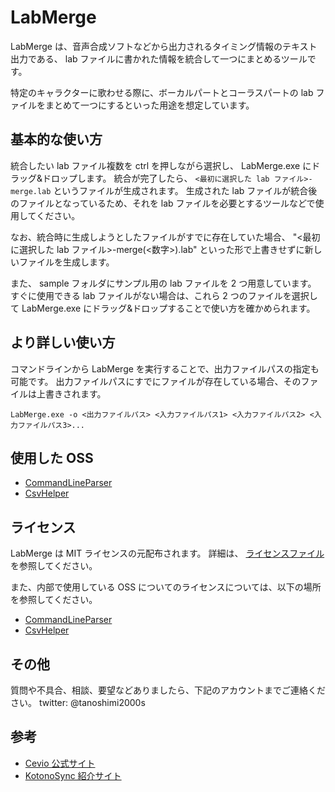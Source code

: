 # LabMerge

LabMerge は、音声合成ソフトなどから出力されるタイミング情報のテキスト出力である、
lab ファイルに書かれた情報を統合して一つにまとめるツールです。

特定のキャラクターに歌わせる際に、ボーカルパートとコーラスパートの lab ファイルをまとめて一つにするといった用途を想定しています。

## 基本的な使い方

統合したい lab ファイル複数を ctrl を押しながら選択し、 LabMerge.exe にドラッグ&ドロップします。
統合が完了したら、 `<最初に選択した lab ファイル>-merge.lab` というファイルが生成されます。
生成された lab ファイルが統合後のファイルとなっているため、それを lab ファイルを必要とするツールなどで使用してください。

なお、統合時に生成しようとしたファイルがすでに存在していた場合、 "<最初に選択した lab ファイル>-merge(<数字>).lab" といった形で上書きせずに新しいファイルを生成します。

また、 sample フォルダにサンプル用の lab ファイルを 2 つ用意しています。
すぐに使用できる lab ファイルがない場合は、これら 2 つのファイルを選択して LabMerge.exe にドラッグ&ドロップすることで使い方を確かめられます。

## より詳しい使い方

コマンドラインから LabMerge を実行することで、出力ファイルパスの指定も可能です。
出力ファイルパスにすでにファイルが存在している場合、そのファイルは上書きされます。

```
LabMerge.exe -o <出力ファイルパス> <入力ファイルパス1> <入力ファイルパス2> <入力ファイルパス3>...
```

## 使用した OSS

* [CommandLineParser](https://github.com/commandlineparser/commandline)
* [CsvHelper](https://github.com/JoshClose/CsvHelper)

## ライセンス

LabMerge は MIT ライセンスの元配布されます。
詳細は、 [ライセンスファイル](LICENSE) を参照してください。

また、内部で使用している OSS についてのライセンスについては、以下の場所を参照してください。
* [CommandLineParser](third-party/CommandLineParser/License.md)
* [CsvHelper](third-party/CsvHelper/LICENSE.txt)

## その他
質問や不具合、相談、要望などありましたら、下記のアカウントまでご連絡ください。
twitter: @tanoshimi2000s

## 参考

* [Cevio 公式サイト](http://cevio.jp/)
* [KotonoSync 紹介サイト](http://ch.nicovideo.jp/suzumf/blomaga/ar1073288)
